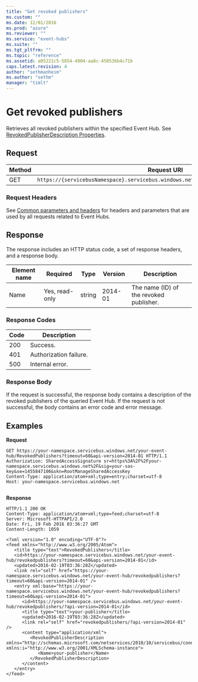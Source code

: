 ```yaml
---
title: "Get revoked publishers"
ms.custom: ""
ms.date: 12/01/2016
ms.prod: "azure"
ms.reviewer: ""
ms.service: "event-hubs"
ms.suite: ""
ms.tgt_pltfrm: ""
ms.topic: "reference"
ms.assetid: a05221c5-5854-4904-aa8c-450536b4c71b
caps.latest.revision: 4
author: "sethmanheim"
ms.author: "sethm"
manager: "timlt"
---
```

# Get revoked publishers
Retrieves all revoked publishers within the specified Event Hub. See [RevokedPublisherDescription Properties](https://docs.microsoft.com/dotnet/api/microsoft.servicebus.messaging.revokedpublisherdescription?view=azure-dotnet#properties).  
  
## Request  
  
|Method|Request URI|  
|------------|-----------------|  
|GET|`https://{servicebusNamespace}.servicebus.windows.net/{eventHubPath}/revokedpublishers`|  
  
### Request Headers  
 See [Common parameters and headers](publisher-policy-operations.md#bk_common) for headers and parameters that are used by all requests related to Event Hubs.  
  
## Response  
 The response includes an HTTP status code, a set of response headers, and a response body.  
  
|Element name|Required|Type|Version|Description|  
|------------------|--------------|----------|-------------|-----------------|  
|Name|Yes, read-only|string|2014-01|The name (ID) of the revoked publisher.|  
  
### Response Codes  
  
|Code|Description|  
|----------|-----------------|  
|200|Success.|  
|401|Authorization failure.|  
|500|Internal error.|  
  
### Response Body  
 If the request is successful, the response body contains a description of the revoked publishers of the queried Event Hub. If the request is not successful, the body contains an error code and error message.  
  
## Examples  
 **Request**  
  
```  
GET https://your-namespace.servicebus.windows.net/your-event-hub/RevokedPublishers?timeout=60&api-version=2014-01 HTTP/1.1  
Authorization: SharedAccessSignature sr=https%3A%2F%2Fyour-namespace.servicebus.windows.net%2F&sig=your-sas-key&se=1455847106&skn=RootManageSharedAccessKey  
Content-Type: application/atom+xml;type=entry;charset=utf-8  
Host: your-namespace.servicebus.windows.net  
  
```  
  
 **Response**  
  
```  
HTTP/1.1 200 OK  
Content-Type: application/atom+xml;type=feed;charset=utf-8  
Server: Microsoft-HTTPAPI/2.0  
Date: Fri, 19 Feb 2016 03:36:27 GMT  
Content-Length: 1059  
  
<?xml version="1.0" encoding="UTF-8"?>  
<feed xmlns="http://www.w3.org/2005/Atom">  
   <title type="text">RevokedPublishers</title>  
   <id>https://your-namespace.servicebus.windows.net/your-event-hub/revokedpublishers?timeout=60&api-version=2014-01</id>  
   <updated>2016-02-19T03:36:28Z</updated>  
   <link rel="self" href="https://your-namespace.servicebus.windows.net/your-event-hub/revokedpublishers?timeout=60&api-version=2014-01" />  
   <entry xml:base="https://your-namespace.servicebus.windows.net/your-event-hub/revokedpublishers?timeout=60&api-version=2014-01">  
      <id>https://your-namespace.servicebus.windows.net/your-event-hub/revokedpublishers/?api-version=2014-01</id>  
      <title type="text">your-publisher</title>  
      <updated>2016-02-19T03:36:28Z</updated>  
      <link rel="self" href="revokedpublishers/?api-version=2014-01" />  
      <content type="application/xml">  
         <RevokedPublisherDescription xmlns="http://schemas.microsoft.com/netservices/2010/10/servicebus/connect" xmlns:i="http://www.w3.org/2001/XMLSchema-instance">  
            <Name>your-publisher</Name>  
         </RevokedPublisherDescription>  
      </content>  
   </entry>  
</feed>  
  
```